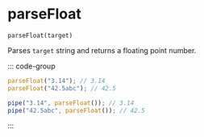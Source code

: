 # parseFloat

`parseFloat(target)`

Parses `target` string and returns a floating point number.

::: code-group

```ts [data-first]
parseFloat("3.14"); // 3.14
parseFloat("42.5abc"); // 42.5
```

```ts [data-last]
pipe("3.14", parseFloat()); // 3.14
pipe("42.5abc", parseFloat()); // 42.5
```

:::
